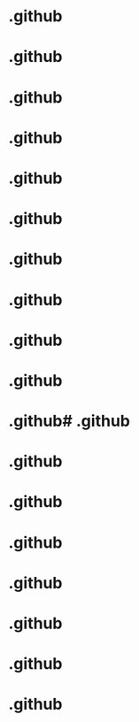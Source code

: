 # .github
# .github
# .github
# .github
# .github
# .github
# .github
# .github
# .github
# .github
# .github# .github
# .github
# .github
# .github
# .github
# .github
# .github
# .github
